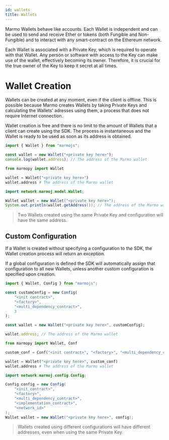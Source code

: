 ```yaml
---
id: wallets
title: Wallets
---
```


Marmo Wallets behave like accounts. Each Wallet is independent and can be used to send and receive Ether or tokens (both Fungible and Non-Fungible) and to interact with any smart-contract on the Ethereum network.

Each Wallet is associated with a Private Key, which is required to operate with that Wallet. Any person or software with access to the Key can make use of the wallet, effectively becoming its owner. Therefore, it is crucial for the true owner of the Key to keep it secret at all times.

# Wallet Creation

Wallets can be created at any moment, even if the client is offline. This is possible because Marmo creates Wallets by taking Private Keys and calculating the Wallets' adresses using them, a process that does not require Internet connection.

Wallet creation is free and there is no limit to the amount of Wallets that a client can create using the SDK. The process is instantaneous and the Wallet is ready to be used as soon as its address is obtained.

<!--DOCUSAURUS_CODE_TABS-->
<!--JavaScript-->
```js
import { Wallet } from "marmojs";

const wallet = new Wallet("<private key here>");
console.log(wallet.address); // The address of the Marmo wallet
```
<!--Python-->
```python
from marmopy import Wallet

wallet = Wallet("<private key here>")
wallet.address # The address of the Marmo wallet
```
<!--Java-->
```java
import network.marmoj.model.Wallet;

Wallet wallet = new Wallet("<private key here>");
System.out.println(wallet.getAddress()); // The address of the Marmo wallet
```
<!--END_DOCUSAURUS_CODE_TABS-->

> Two Wallets created using the same Private Key and configuration will have the same address.

## Custom Configuration

If a Wallet is created without specifying a configuration to the SDK, the Wallet creation process will return an exception.

If a global configuration is defined the SDK will automatically assign that configuration to all new Wallets, unless another custom configuration is specified upon creation.

<!--DOCUSAURUS_CODE_TABS-->
<!--JavaScript-->
```js
import { Wallet, Config } from "marmojs";

const customConfig = new Config(
    "<init contract>",
    "<factory>",
    "<multi_dependency_contract>",
    3
);

const wallet = new Wallet("<private key here>", customConfig);

wallet.address; // The address of the Marmo wallet
```
<!--Python-->
```python
from marmopy import Wallet, Conf

custom_conf = Conf("<init contract>", "<factory>", "<multi_dependency_contract>", 3)

wallet = Wallet("<private key here>", custom_conf)
wallet.address # The address of the Marmo wallet
```
<!--Java-->
```java
import network.marmoj.config.Config;

Config config = new Config(
    "<init_contract>",
    "<factory>",
    "<multi_dependency_contract>",
    "<implementation_contract>",
    "<network_id>"
);
Wallet wallet = new Wallet("<private key here>", config);
```
<!--END_DOCUSAURUS_CODE_TABS-->

> Wallets created using different configurations will have different addresses, even when using the same Private Key.
